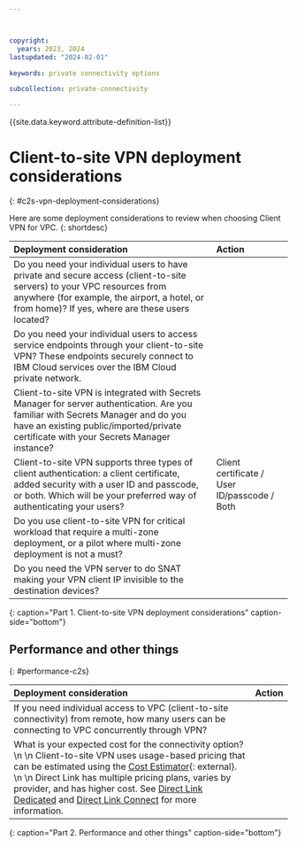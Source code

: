 ```yaml
---



copyright:
  years: 2023, 2024
lastupdated: "2024-02-01"

keywords: private connectivity options

subcollection: private-connectivity

---
```


{{site.data.keyword.attribute-definition-list}}

# Client-to-site VPN deployment considerations
{: #c2s-vpn-deployment-considerations}

Here are some deployment considerations to review when choosing Client VPN for VPC.
{: shortdesc}

| Deployment consideration | Action |
|:----|:--------|
|Do you need your individual users to have private and secure access (client-to-site servers) to your VPC resources from anywhere (for example, the airport, a hotel, or from home)? If yes, where are these users located?|  |
|Do you need your individual users to access service endpoints through your client-to-site VPN? These endpoints securely connect to IBM Cloud services over the IBM Cloud private network.|  |
|Client-to-site VPN is integrated with Secrets Manager for server authentication. Are you familiar with Secrets Manager and do you have an existing public/imported/private certificate with your Secrets Manager instance?|  |
|Client-to-site VPN supports three types of client authentication: a client certificate, added security with a user ID and passcode, or both. Which will be your preferred way of authenticating your users?| Client certificate / User ID/passcode / Both |
|Do you use client-to-site VPN for critical workload that require a multi-zone deployment, or a pilot where multi-zone deployment is not a must?| |
|Do you need the VPN server to do SNAT making your VPN client IP invisible to the destination devices?|  |
{: caption="Part 1. Client-to-site VPN deployment considerations" caption-side="bottom"}

## Performance and other things
{: #performance-c2s}

| Deployment consideration | Action |
|:----|:--------|
|If you need individual access to VPC (client-to-site connectivity) from remote, how many users can be connecting to VPC concurrently through VPN?|  |
|What is your expected cost for the connectivity option?  \n  \n Client-to-site VPN uses usage-based pricing that can be estimated using the [Cost Estimator](https://www.ibm.com/cloud/cloud-calculator){: external}.  \n  \n Direct Link has multiple pricing plans, varies by provider, and has higher cost. See [Direct Link Dedicated](/docs/private-connectivity?topic=private-connectivity-reference-direct-link-dedicated) and [Direct Link Connect](/docs/private-connectivity?topic=private-connectivity-reference-direct-link-connect) for more information.|  |
{: caption="Part 2. Performance and other things" caption-side="bottom"}
